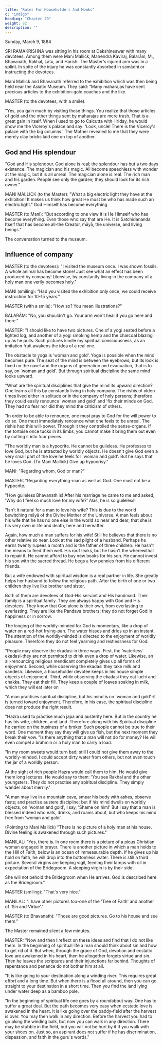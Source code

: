 ```yaml
---
title: "Rules For Householders And Monks"
c: "indigo"
heading: "Chapter 20"
weight: 82
description: ""
---
```




Sunday, March 9, 1884

SRI RAMAKRISHNA was sitting in his room at Dakshineswar with many devotees. Among them were Mani Mallick, Mahendra Kaviraj, Balarām, M., Bhavanath, Rakhal, Lātu, and Harish. The Master's injured arm was in a splint. In spite of the injury he was constantly absorbed in samādhi or instructing the devotees.

Mani Mallick and Bhavanath referred to the exhibition which was then being held near the Asiatic Museum. They said: "Many maharajas have sent precious articles to the
exhibition-gold couches and the like.

MASTER (to the devotees, with a smile): 

"Yes, you gain much by visiting those things. You realize that those articles of gold and the other things sent by maharajas are mere trash. That is a great gain in itself. When I used to go to Calcutta with Hriday, he would show me the Viceroy's palace and say: 'Look, uncle! There is the Viceroy's palace with the big columns.' The Mother revealed to me that they were merely clay bricks laid one on top of another.


## God and His splendour

"God and His splendour. God alone is real; the splendour has but a two days existence. The magician and his magic. All become speechless with wonder at the magic, but it is
all unreal. The magician alone is real. The rich man and his garden. People see only the garden; they should look for its rich owner."

MANI MALLICK (to the Master): "What a big electric light they have at the exhibition! It makes us think how great He must be who has made such an electric light."
God Himself has become everything

MASTER (to Mani): "But according to one view it is He Himself who has become everything. Even those who say that are He. It is Satchidananda Itself that has become
all-the Creator, māyā, the universe, and living beings."

The conversation turned to the museum.


## Influence of company

MASTER (to the devotees): "I visited the museum once. I was shown fossils. A whole animal has become stone! Just see what an effect has been produced by company!
Likewise, by constantly living in the company of a holy man one verily becomes holy."

MANI (smiling): "Had you visited the exhibition only once, we could receive instruction for 10-15 years."

MASTER (with a smile): "How so? You mean illustrations?"

BALARĀM: "No, you shouldn't go. Your arm won't heal if you go here and there."

MASTER: "I should like to have two pictures. One of a yogi seated before a lighted log, and another of a yogi smoking hemp and the charcoal blazing up as he pulls. Such
pictures kindle my spiritual consciousness, as an imitation fruit awakens the idea of a real one.

The obstacle to yoga is 'woman and gold'. Yoga is possible when the mind becomes pure. The seat of the mind is between the eyebrows; but its look is fixed on the navel
and the organs of generation and evacuation, that is to say, on 'woman and gold'. But through spiritual discipline the same mind looks upward.


"What are the spiritual disciplines that give the mind its upward direction? One learns all this by constantly living in holy company. The rishis of olden times lived either in solitude or in the company of holy persons; therefore they could easily renounce 'woman
and gold' and 'fix their minds on God. They had no fear nor did they mind the criticism
of others.


"In order to be able to renounce, one must pray to God for the will power to do so. One must immediately renounce what one feels to be unreal. The rishis had this will-power.
Through it they controlled the sense-organs. If the tortoise once tucks in its limbs, you cannot make it bring them out even by cutting it into four pieces.

"The worldly man is a hypocrite. He cannot be guileless. He professes to love God, but
he is attracted by worldly objects. He doesn't give God even a very small part of the
love he feels for 'woman and gold'. But he says that he loves God. (To Mani Mallick)
Give up hypocrisy."

MANI: "Regarding whom, God or man?"

MASTER: "Regarding everything-man as well as God. One must not be a hypocrite.

"How guileless Bhavanath is! After his marriage he came to me and asked, 'Why do I feel so much love for my wife?' Alas, he is so guileless!

"Isn't it natural for a man to love his wife? This is due to the world bewitching māyā of the Divine Mother of the Universe. A man feels about his wife that he has no one else in the world so near and dear; that she is his very own in life and death, here and
hereafter.

Again, how much a man suffers for his wife! Still he believes that there is no other relative so near. Look at the sad plight of a husband. Perhaps he earns twenty rupees a
month and is the father of three children. He hasn't the means to feed them well. His roof leaks, but he hasn't the wherewithal to repair it. He cannot afford to buy new books
for his son. He cannot invest his son with the sacred thread. He begs a few pennies from his different friends.


But a wife endowed with spiritual wisdom is a real partner in life. She greatly helps her husband to follow the religious path. After the birth of one or two children they live like brother and sister. 

Both of them are devotees of God-His servant and His handmaid. Their family is a spiritual family. They are always happy with God and His devotees.
They know that God alone is their own, from everlasting to everlasting. They are like
the Pandava brothers; they do not forget God in happiness or in sorrow.

The longing of the worldly-minded for God is momentary, like a drop of water on a red-hot frying-pan. The water hisses and dries up in an instant. The attention of the
worldly-minded is directed to the enjoyment of worldly pleasure. Therefore they do not feel yearning and restlessness for God.


"People may observe the ekadasi in three ways. First, the 'waterless' ekadasi-they are not permitted to drink even a drop of water. Likewise, an all-renouncing religious
mendicant completely gives up all forms of enjoyment. Second, while observing the ekadasi they take milk and sandesh. Likewise, a householder devotee keeps in his
house simple objects of enjoyment. Third, while observing the ekadasi they eat luchi and chakka. They eat their fill. They keep a couple of loaves soaking in milk, which
they will eat later on 

"A man practises spiritual discipline, but his mind is on 'woman and gold'-it is turned toward enjoyment. Therefore, in his case, the spiritual discipline does not produce the
right result.

"Hazra used to practise much japa and austerity here. But in the country he has his wife, children, and land. Therefore along with his Spiritual discipline he carried on the
business of a broker. Such people cannot be true to their word. One moment they say they will give up fish, but the next moment they break their vow.
"Is there anything that a man will not do for money? He will even compel a brahmin or a holy man to carry a load.

"In my room sweets would turn bad; still I could not give them away to the worldly-minded. I could accept dirty water from others, but not even touch the jar of a worldly
person.

At the sight of rich people Hazra would call them to him. He would give them long lectures. He would say to them: 'You see Rakhal and the other youngsters. They do not
practise any spiritual discipline. They simply wander about merrily.'

"A man may live in a mountain cave, smear his body with ashes, observe fasts; and practise austere discipline; but if his mind dwells on worldly objects, on 'woman and
gold', I say, 'Shame on him!' But I say that a man is blessed indeed who eats, drinks,
and roams about, but who keeps his mind free from 'woman and gold'.

(Pointing to Mani Mallick) "There is no picture of a holy man at his house. Divine feeling
is awakened through such pictures."

MANILAL: "Yes, there is. In one room there is a picture of a pious Christian woman engaged in prayer. There is another picture in which a man holds to the Hill of Faith;
below is an ocean of immeasurable depth. If he gives up his hold on faith, he will drop into the bottomless water. There is still a third picture. Several virgins are keeping vigil, feeding their lamps with oil in expectation of the Bridegroom. A sleeping virgin is by
their side. 

She will not behold the Bridegroom when He arrives. God is described here as the Bridegroom."

MASTER (smiling): "That's very nice."

MANILAL: "I have other pictures too-one of the 'Tree of Faith' and another of 'Sin and Virtue'."

MASTER (to Bhavanath): "Those are good pictures. Go to his house and see them."

The Master remained silent a few minutes.

MASTER: "Now and then I reflect on these ideas and find that I do not like them. In the beginning of spiritual life a man should think about sin and how to get rid of it. But
when, through the grace of God, devotion and ecstatic love are awakened in his heart, then he altogether forgets virtue and sin. Then he leaves the scriptures and their
injunctions far behind. Thoughts of repentance and penance do not bother him at all. 

"It is like going to your destination along a winding river. This requires great effort and a long time. But when there is a flood all around, then you can go straight to your
destination in a short time. Then you find the land lying under water deep as a bamboo pole.

"In the beginning of spiritual life one goes by a roundabout way. One has to suffer a great deal. But the path becomes very easy when ecstatic love is awakened in the
heart. It is like going over the paddy-field after the harvest is over. You may then walk in any direction. Before the harvest you had to go along the winding balk, but now you can walk in any direction. There may be stubble in the field, but you will not be hurt by it if you walk with your shoes on. Just so, an aspirant does not suffer if he has
discrimination, dispassion, and faith in the guru's words."

